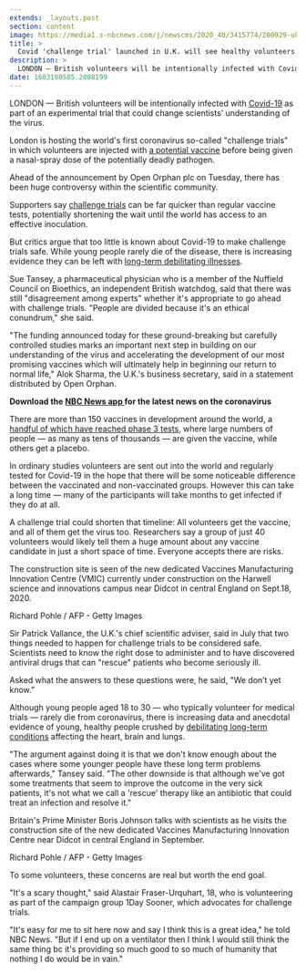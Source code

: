 ```yaml
--- 
extends: _layouts.post 
section: content 
image: https://media1.s-nbcnews.com/j/newscms/2020_40/3415774/200929-uk-covid-vaccine-mc-14073_29585f2a5f94b49b2024a7d04726c071.nbcnews-fp-1200-630.JPG 
title: > 
  Covid 'challenge trial' launched in U.K. will see healthy volunteers infected with virus 
description: > 
  LONDON — British volunteers will be intentionally infected with Covid-19 as part of an experimental trial that could change scientists’ understanding of the virus.Supporters say challenge trials can be far quicker than regular vaccine tests, potentially shortening the wait until the world has access to an effective inoculation.But critics argue that too little is known about Covid-19 to make challenge trials safe.A challenge trial could shorten that timeline: All volunteers get the vaccine, and all of them get the virus too."It's a scary thought," said Alastair Fraser-Urquhart, 18, who is volunteering as part of the campaign group 1Day Sooner, which advocates for challenge trials. 
date: 1603180585.2088199 
--- 
```

<div><p class="endmarkEnabled">LONDON &#8212; British volunteers will be intentionally infected with <a href="https://www.nbcnews.com/health/coronavirus">Covid-19</a> as part of an experimental trial that could change scientists&#8217; understanding of the virus.</p><p class="endmarkEnabled">London is hosting the world's first coronavirus so-called "challenge trials" in which volunteers are injected with <a href="https://www.nbcnews.com/health/health-news/secret-powerful-panels-will-pick-covid-19-vaccine-winners-n1240885">a potential vaccine</a> before being given a nasal-spray dose of the potentially deadly pathogen.</p><p></p><p id="taboolaReadMoreBelow"></p><p class="endmarkEnabled">Ahead of the announcement by Open Orphan plc on Tuesday, there has been huge controversy within the scientific community.</p><p class="endmarkEnabled">Supporters say <a href="https://www.nbcnews.com/health/health-news/why-have-14-000-people-volunteered-be-infected-coronavirus-n1203931">challenge trials</a> can be far quicker than regular vaccine tests, potentially shortening the wait until the world has access to an effective inoculation.</p><p class="endmarkEnabled">But critics argue that too little is known about Covid-19 to make challenge trials safe. While young people rarely die of the disease, there is increasing evidence they can be left with <a href="https://www.nbcnews.com/health/health-news/more-half-covid-19-patients-have-lasting-fatigue-research-suggests-n1240351">long-term debilitating illnesses</a>.</p><p class="endmarkEnabled">Sue Tansey, a pharmaceutical physician who is a member of the Nuffield Council on Bioethics, an independent British watchdog, said that there was still "disagreement among experts" whether it's appropriate to go ahead with challenge trials. "People are divided because it's an ethical conundrum," she said.</p><p></p><p class="endmarkEnabled">"The funding announced today for these ground-breaking but carefully controlled studies marks an important next step in building on our understanding of the virus and accelerating the development of our most promising vaccines which will ultimately help in beginning our return to normal life," Alok Sharma, the U.K.'s business secretary, said in a statement distributed by Open Orphan.</p><p class="endmarkEnabled"><strong>Download the <a href="https://smart.link/5c939bef304c7" target="_blank">NBC News app </a>for the latest news on the coronavirus</strong></p><p class="endmarkEnabled"><strong></strong></p><p class="endmarkEnabled">There are more than 150 vaccines in development around the world, a<a href="https://www.nbcnews.com/health/health-news/covid-19-vaccines-reach-final-stages-who-will-be-first-n1239014"> handful of which have reached phase 3 tests</a>, where large numbers of people &#8212; as many as tens of thousands &#8212; are given the vaccine, while others get a placebo.</p><p></p><p class="endmarkEnabled">In ordinary studies volunteers are sent out into the world and regularly tested for Covid-19 in the hope that there will be some noticeable difference between the vaccinated and non-vaccinated groups. However this can take a long time &#8212; many of the participants will take months to get infected if they do at all.</p><p class="endmarkEnabled">A challenge trial could shorten that timeline: All volunteers get the vaccine, and all of them get the virus too. Researchers say a group of just 40 volunteers would likely tell them a huge amount about any vaccine candidate in just a short space of time. Everyone accepts there are risks.</p><p class="lazyload-placeholder"></p><p class="caption__container">The construction site is seen of the new dedicated Vaccines Manufacturing Innovation Centre (VMIC) currently under construction on the Harwell science and innovations campus near Didcot in central England on Sept.18, 2020.</p><p class="caption__source">Richard Pohle / AFP - Getty Images</p><p class="endmarkEnabled">Sir Patrick Vallance, the U.K.'s chief scientific adviser, said in July that two things needed to happen for challenge trials to be considered safe. Scientists need to know the right dose to administer and to have discovered antiviral drugs that can "rescue" patients who become seriously ill.</p><p class="endmarkEnabled">Asked what the answers to these questions were, he said, "We don&#8217;t yet know.&#8221;</p><p></p><p class="endmarkEnabled">Although young people aged 18 to 30 &#8212; who typically volunteer for medical trials &#8212; rarely die from coronavirus, there is increasing data and anecdotal evidence of young, healthy people crushed by <a href="https://www.nbcnews.com/health/health-news/most-hospitalized-covid-patients-have-neurological-symptoms-study-says-n1242143">debilitating long-term conditions</a> affecting the heart, brain and lungs.</p><p class="endmarkEnabled">"The argument against doing it is that we don't know enough about the cases where some younger people have these long term problems afterwards," Tansey said. "The other downside is that although we've got some treatments that seem to improve the outcome in the very sick patients, it's not what we call a 'rescue' therapy like an antibiotic that could treat an infection and resolve it."</p><p class="lazyload-placeholder"></p><p class="caption__container">Britain's Prime Minister Boris Johnson talks with scientists as he visits the construction site of the new dedicated Vaccines Manufacturing Innovation Centre near Didcot in central England in September. </p><p class="caption__source">Richard Pohle / AFP - Getty Images</p><p class="endmarkEnabled">To some volunteers, these concerns are real but worth the end goal.</p><p class="endmarkEnabled">"It's a scary thought," said Alastair Fraser-Urquhart, 18, who is volunteering as part of the campaign group 1Day Sooner, which advocates for challenge trials.</p><p></p><p class="endmarkEnabled">"It's easy for me to sit here now and say I think this is a great idea," he told NBC News. "But if I end up on a ventilator then I think I would still think the same thing bc it's providing so much good to so much of humanity that nothing I do would be in vain."</p></div>